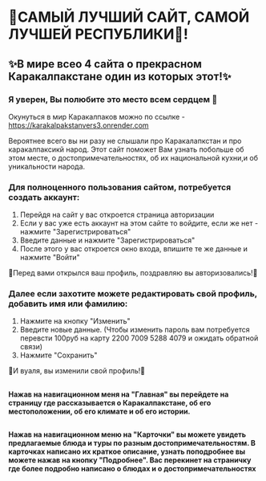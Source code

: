 # 🐫САМЫЙ ЛУЧШИЙ САЙТ, САМОЙ ЛУЧШЕЙ РЕСПУБЛИКИ🐫!
## ✨В мире всео 4 сайта о прекрасном Каракалпакстане один из которых этот!✨
### Я уверен, Вы полюбите это место всем сердцем 🧡 

Окунуться в мир Каракалпаков можно по ссылке - https://karakalpakstanvers3.onrender.com

Вероятнее всего вы ни разу не слышали про Каракалапкстан и про каракалпаксикй народ. Этот сайт поможет Вам узнать побольше об этом месте, о достопримечательностях, об их национальной кухни,и об уникальности народа. 
  
### Для полноценного пользования сайтом, потребуется создать аккаунт:
  1. Перейдя на сайт у вас откроется страница авторизации
  2. Если у вас уже есть аккаунт на этом сайте то войдите, если же нет - нажмите "Зарегистрироваться"
  3. Введите данные и нажмите "Зарегистрироваться"
  4. После этого у вас откроется окно входа, впишите те же данные и нажмите "Войти"

🥱Перед вами открылся ваш профиль, поздравляю вы авторизовались!🥱

### Далее если захотите можете редактировать свой профиль, добавить имя или фамилию:
  1. Нажмите на кнопку "Изменить"
  2. Введите новые данные. (Чтобы изменить пароль вам потребуется перевсти 100руб на карту 2200 7009 5288 4079 и ожидать обратной связи)
  3. Нажмите "Сохранить"

🥱И вуаля, вы изменили свой профиль!🥱

##  

#### Нажав на навигационном меня на "Главная" вы перейдете на страницу где рассказывается о Каракалпакстане, об его местоположении, об его климате и об его истории.   

##  

#### Нажав на навигационном меню на "Карточки" вы можете увидеть предлагаемые блюда и туры по разным достопримечательностям. В карточках написано их краткое описание, узнать поподробнее вы можете нажав на кнопку "Подробнее". Вас перекинет на страничку где более подробно написано о блюдах и о достопримечательностях 


